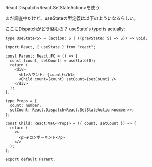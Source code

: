 React.Dispatch<React.SetStateAction<number>>を使う　　
  
まだ調査中だけど、useStateの型定義は以下のようになるらしい。  
  
ここにDispatchがどう絡むの？
useState's type is actually:  

```
type UseState<S> = (action: S | ((prevState: S) => S)) => void;
```

```
import React, { useState } from "react";

const Parent: React.FC = () => {
  const [count, setCount] = useState(0);
  return (
    <div>
      <h1>カウント: {count}</h1>
      <Child count={count} setCount={setCount} />
    </div>
  );
};

type Props = {
  count: number;
  setCount: React.Dispatch<React.SetStateAction<number>>;
};

const Child: React.VFC<Props> = ({ count, setCount }) => {
  return (
    <>
      <p>子コンポーネント</p>
    </>
  );
};

export default Parent;
```
